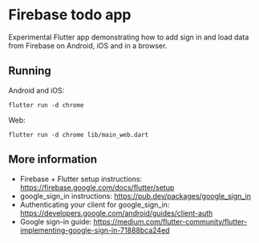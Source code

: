 # Firebase todo app

Experimental Flutter app demonstrating how to add sign in and load data from
Firebase on Android, iOS and in a browser.

## Running

Android and iOS:

```
flutter run -d chrome
```

Web:
```
flutter run -d chrome lib/main_web.dart 
```

## More information

- Firebase + Flutter setup instructions:
https://firebase.google.com/docs/flutter/setup
- google_sign_in instructions: https://pub.dev/packages/google_sign_in
- Authenticating your client for google_sign_in: https://developers.google.com/android/guides/client-auth
- Google sign-in guide:
https://medium.com/flutter-community/flutter-implementing-google-sign-in-71888bca24ed